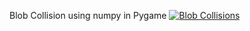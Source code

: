 Blob Collision using numpy in Pygame
[![Blob Collisions](https://s29.postimg.org/cemesokjr/Screen_Shot_2017_02_05_at_2_43_34_PM.png)](https://postimg.org/image/vwh28mhhf/)
